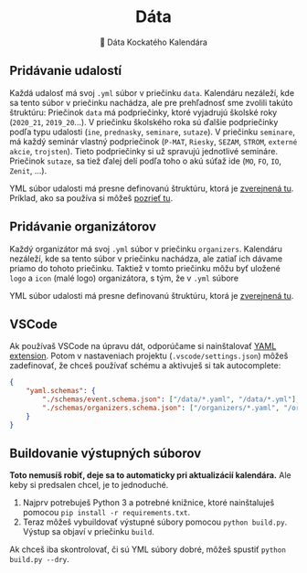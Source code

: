 <p align="center">
	<h1 align="center">Dáta</h1>
	<p align="center">💾 Dáta Kockatého Kalendára</p>
</p>


## Pridávanie udalostí

Každá udalosť má svoj `.yml` súbor v priečinku `data`. Kalendáru nezáleží, kde sa tento súbor v priečinku nachádza, ale pre prehľadnosť sme zvolili takúto štruktúru:
Priečinok `data` má podpriečinky, ktoré vyjadrujú školské roky (`2020_21`, `2019_20`...). V priečinku školského roka sú ďalšie podpriečinky podľa typu udalosti (`ine`, `prednasky`, `seminare`, `sutaze`). V priečinku `seminare`, má každý seminár vlastný podpriečinok (`P-MAT`, `Riesky`, `SEZAM`, `STROM`, `externé akcie`, `trojsten`). Tieto podpriečinky si už spravujú jednotlivé semináre. Priečinok `sutaze`, sa tiež ďalej delí podľa toho o akú súťaž ide (`MO`, `FO`, `IO`, `Zenit`, ...).

YML súbor udalosti má presne definovanú štruktúru, ktorá je [zverejnená tu](https://github.com/kockatykalendar/data/blob/master/schemas/event.schema.json).
Príklad, ako sa používa si môžeš [pozrieť tu](https://github.com/kockatykalendar/data/blob/master/example.yml).


## Pridávanie organizátorov

Každý organizátor má svoj `.yml` súbor v priečinku `organizers`. Kalendáru nezáleží, kde sa tento súbor v priečinku nachádza, ale zatiaľ ich dávame priamo do tohoto priečinku.
Taktiež v tomto priečinku môžu byť uložené `logo` a `icon` (malé logo) organizátora, s tým, že v `.yml` súbore 

YML súbor udalosti má presne definovanú štruktúru, ktorá je [zverejnená tu](https://github.com/kockatykalendar/data/blob/master/schemas/organizer.schema.json).


## VSCode

Ak používaš VSCode na úpravu dát, odporúčame si nainštalovať [YAML extension](https://marketplace.visualstudio.com/items?itemName=redhat.vscode-yaml). Potom v nastaveniach projektu (`.vscode/settings.json`) môžeš zadefinovať, že chceš používať schému a aktivuješ si tak autocomplete:

```json
{
    "yaml.schemas": {
        "./schemas/event.schema.json": ["/data/*.yaml", "/data/*.yml"],
        "./schemas/organizers.schema.json": ["/organizers/*.yaml", "/organizers/*.yml"],
    }
}
```


## Buildovanie výstupných súborov

**Toto nemusíš robiť, deje sa to automaticky pri aktualizácií kalendára.** Ale keby si predsalen chcel, je to jednoduché.

1. Najprv potrebuješ Python 3 a potrebné knižnice, ktoré nainštaluješ pomocou `pip install -r requirements.txt`.
2. Teraz môžeš vybuildovať výstupné súbory pomocou `python build.py`. Výstup sa objaví v priečinku `build`.

Ak chceš iba skontrolovať, či sú YML súbory dobré, môžeš spustiť `python build.py --dry`.
